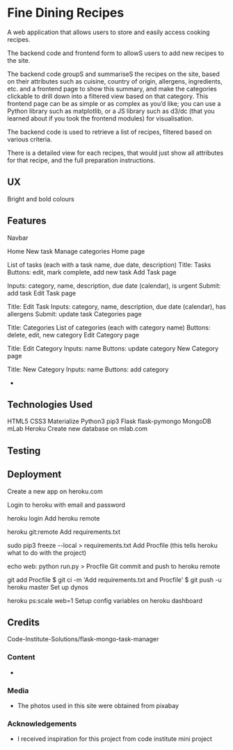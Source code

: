 # Fine Dining Recipes

A web application that allows users to store and easily access cooking recipes.

The backend code and frontend form to allowS users to add new recipes to the site.

The backend code  groupS and summariseS the recipes on the site, based on their attributes such as cuisine, country of origin, allergens, ingredients, etc. and a frontend page to show this summary, and make the categories clickable to drill down into a filtered view based on that category. This frontend page can be as simple or as complex as you’d like; you can use a Python library such as matplotlib, or a JS library such as d3/dc (that you learned about if you took the frontend modules) for visualisation.

The backend code is used to retrieve a list of recipes, filtered based on various criteria.

There is a detailed view for each recipes, that would just show all attributes for that recipe, and the full preparation instructions.
 
## UX


Bright and bold colours 

## Features
Navbar

Home New task Manage categories Home page

List of tasks (each with a task name, due date, description) Title: Tasks Buttons: edit, mark complete, add new task Add Task page

Inputs: category, name, description, due date (calendar), is urgent Submit: add task Edit Task page

Title: Edit Task Inputs: category, name, description, due date (calendar), has allergens Submit: update task Categories page

Title: Categories List of categories (each with category name) Buttons: delete, edit, new category Edit Category page

Title: Edit Category Inputs: name Buttons: update category New Category page

Title: New Category Inputs: name Buttons: add category 
 

- 
## Technologies Used
HTML5 
CSS3 
Materialize
Python3
pip3
Flask
flask-pymongo
MongoDB
mLab
Heroku
Create new database on mlab.com


## Testing




## Deployment

Create a new app on heroku.com

Login to heroku with email and password

heroku login Add heroku remote

heroku git:remote Add requirements.txt

sudo pip3 freeze --local > requirements.txt Add Procfile (this tells heroku what to do with the project)

echo web: python run.py > Procfile Git commit and push to heroku remote

git add Procfile $ git ci -m 'Add requirements.txt and Procfile' $ git push -u heroku master Set up dynos

heroku ps:scale web=1 Setup config variables on heroku dashboard

## Credits

Code-Institute-Solutions/flask-mongo-task-manager 

### Content
- 

### Media
- The photos used in this site were obtained from pixabay

### Acknowledgements

- I received inspiration for this project from code institute mini project


